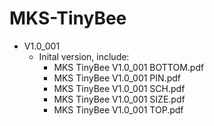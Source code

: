 # MKS-TinyBee
- V1.0_001 
  - Inital version, include:
    - MKS TinyBee V1.0_001 BOTTOM.pdf
	- MKS TinyBee V1.0_001 PIN.pdf
	- MKS TinyBee V1.0_001 SCH.pdf
	- MKS TinyBee V1.0_001 SIZE.pdf
	- MKS TinyBee V1.0_001 TOP.pdf